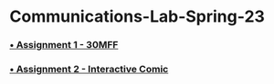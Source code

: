 # Communications-Lab-Spring-23

### [• Assignment 1 - 30MFF](https://github.com/swostikpati/Communications-Lab-Spring-23/tree/main/Assignment1_30MFF)

### [• Assignment 2 - Interactive Comic](https://github.com/swostikpati/Communications-Lab-Spring-23/tree/main/Assignment2_InteractiveComic/Final%20Implementation/final)
